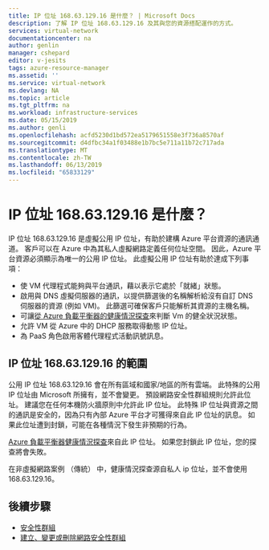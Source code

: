 ```yaml
---
title: IP 位址 168.63.129.16 是什麼？ | Microsoft Docs
description: 了解 IP 位址 168.63.129.16 及其與您的資源搭配運作的方式。
services: virtual-network
documentationcenter: na
author: genlin
manager: cshepard
editor: v-jesits
tags: azure-resource-manager
ms.assetid: ''
ms.service: virtual-network
ms.devlang: NA
ms.topic: article
ms.tgt_pltfrm: na
ms.workload: infrastructure-services
ms.date: 05/15/2019
ms.author: genli
ms.openlocfilehash: acfd5230d1bd572ea5179651558e3f736a8570af
ms.sourcegitcommit: d4dfbc34a1f03488e1b7bc5e711a11b72c717ada
ms.translationtype: MT
ms.contentlocale: zh-TW
ms.lasthandoff: 06/13/2019
ms.locfileid: "65833129"
---
```

# <a name="what-is-ip-address-1686312916"></a>IP 位址 168.63.129.16 是什麼？

IP 位址 168.63.129.16 是虛擬公用 IP 位址，有助於建構 Azure 平台資源的通訊通道。 客戶可以在 Azure 中為其私人虛擬網路定義任何位址空間。 因此，Azure 平台資源必須顯示為唯一的公用 IP 位址。 此虛擬公用 IP 位址有助於達成下列事項：

- 使 VM 代理程式能夠與平台通訊，藉以表示它處於「就緒」狀態。
- 啟用與 DNS 虛擬伺服器的通訊，以提供篩選後的名稱解析給沒有自訂 DNS 伺服器的資源 (例如 VM)。 此篩選可確保客戶只能解析其資源的主機名稱。
- 可讓[從 Azure 負載平衡器的健康情況探查](../load-balancer/load-balancer-custom-probe-overview.md)來判斷 Vm 的健全狀況狀態。
- 允許 VM 從 Azure 中的 DHCP 服務取得動態 IP 位址。
- 為 PaaS 角色啟用客體代理程式活動訊號訊息。

## <a name="scope-of-ip-address-1686312916"></a>IP 位址 168.63.129.16 的範圍

公用 IP 位址 168.63.129.16 會在所有區域和國家/地區的所有雲端。 此特殊的公用 IP 位址由 Microsoft 所擁有，並不會變更。 預設網路安全性群組規則允許此位址。 建議您在任何本機防火牆原則中允許此 IP 位址。 此特殊 IP 位址與資源之間的通訊是安全的，因為只有內部 Azure 平台才可獲得來自此 IP 位址的訊息。 如果此位址遭到封鎖，可能在各種情況下發生非預期的行為。

[Azure 負載平衡器健康情況探查](../load-balancer/load-balancer-custom-probe-overview.md)來自此 IP 位址。 如果您封鎖此 IP 位址，您的探查將會失敗。

在非虛擬網路案例 （傳統） 中，健康情況探查源自私人 ip 位址，並不會使用 168.63.129.16。

## <a name="next-steps"></a>後續步驟

- [安全性群組](security-overview.md)
- [建立、變更或刪除網路安全性群組](manage-network-security-group.md)
